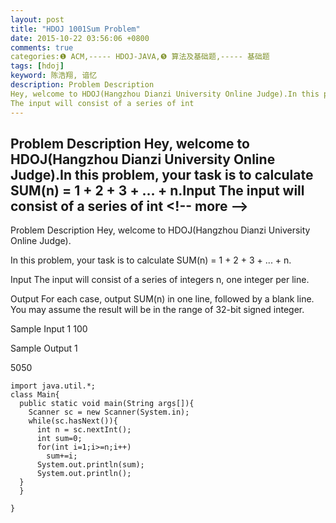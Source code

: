 ```yaml
---
layout: post
title: "HDOJ 1001Sum Problem"
date: 2015-10-22 03:56:06 +0800
comments: true
categories:❶ ACM,----- HDOJ-JAVA,❺ 算法及基础题,----- 基础题
tags: [hdoj]
keyword: 陈浩翔, 谙忆
description: Problem Description 
Hey, welcome to HDOJ(Hangzhou Dianzi University Online Judge).In this problem, your task is to calculate SUM(n) = 1 + 2 + 3 + … + n.Input 
The input will consist of a series of int 
---
```



Problem Description 
Hey, welcome to HDOJ(Hangzhou Dianzi University Online Judge).In this problem, your task is to calculate SUM(n) = 1 + 2 + 3 + … + n.Input 
The input will consist of a series of int
&#60;!-- more --&#62;
----------

Problem Description
Hey, welcome to HDOJ(Hangzhou Dianzi University Online Judge).

In this problem, your task is to calculate SUM(n) = 1 + 2 + 3 + ... + n.
 

Input
The input will consist of a series of integers n, one integer per line.
 

Output
For each case, output SUM(n) in one line, followed by a blank line. You may assume the result will be in the range of 32-bit signed integer.
 

Sample Input
1
100
 

Sample Output
1

5050


```
import java.util.*;
class Main{
  public static void main(String args[]){
    Scanner sc = new Scanner(System.in);
    while(sc.hasNext()){
      int n = sc.nextInt();
      int sum=0;
      for(int i=1;i>=n;i++)
        sum+=i;
      System.out.println(sum);
      System.out.println();
  }
  }

}
```